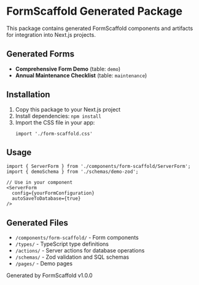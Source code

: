# FormScaffold Generated Package

This package contains generated FormScaffold components and artifacts for integration into Next.js projects.

## Generated Forms

- **Comprehensive Form Demo** (table: `demo`)
- **Annual Maintenance Checklist** (table: `maintenance`)

## Installation

1. Copy this package to your Next.js project
2. Install dependencies: `npm install`
3. Import the CSS file in your app:
   ```tsx
   import './form-scaffold.css'
   ```

## Usage

```tsx
import { ServerForm } from './components/form-scaffold/ServerForm';
import { demoSchema } from './schemas/demo-zod';

// Use in your component
<ServerForm 
  config={yourFormConfiguration}
  autoSaveToDatabase={true}
/>
```

## Generated Files

- `/components/form-scaffold/` - Form components
- `/types/` - TypeScript type definitions  
- `/actions/` - Server actions for database operations
- `/schemas/` - Zod validation and SQL schemas
- `/pages/` - Demo pages

Generated by FormScaffold v1.0.0
